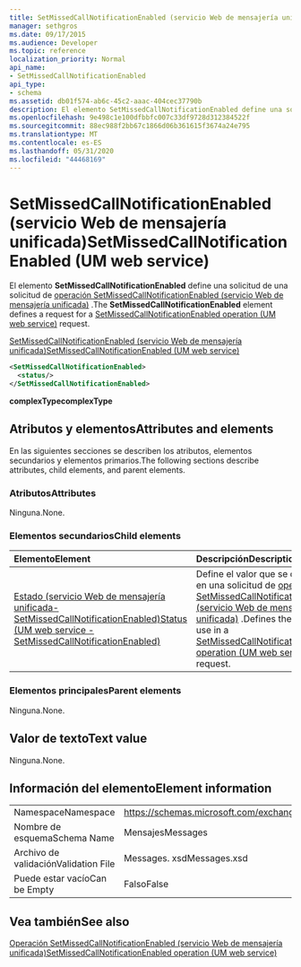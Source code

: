 ```yaml
---
title: SetMissedCallNotificationEnabled (servicio Web de mensajería unificada)
manager: sethgros
ms.date: 09/17/2015
ms.audience: Developer
ms.topic: reference
localization_priority: Normal
api_name:
- SetMissedCallNotificationEnabled
api_type:
- schema
ms.assetid: db01f574-ab6c-45c2-aaac-404cec37790b
description: El elemento SetMissedCallNotificationEnabled define una solicitud de una solicitud de operación SetMissedCallNotificationEnabled (servicio Web de mensajería unificada).
ms.openlocfilehash: 9e498c1e100dfbbfc007c33df9728d312384522f
ms.sourcegitcommit: 88ec988f2bb67c1866d06b361615f3674a24e795
ms.translationtype: MT
ms.contentlocale: es-ES
ms.lasthandoff: 05/31/2020
ms.locfileid: "44468169"
---
```

# <a name="setmissedcallnotificationenabled-um-web-service"></a><span data-ttu-id="dc573-103">SetMissedCallNotificationEnabled (servicio Web de mensajería unificada)</span><span class="sxs-lookup"><span data-stu-id="dc573-103">SetMissedCallNotificationEnabled (UM web service)</span></span>

<span data-ttu-id="dc573-104">El elemento **SetMissedCallNotificationEnabled** define una solicitud de una solicitud de [operación SetMissedCallNotificationEnabled (servicio Web de mensajería unificada)](setmissedcallnotificationenabled-operation-um-web-service.md) .</span><span class="sxs-lookup"><span data-stu-id="dc573-104">The **SetMissedCallNotificationEnabled** element defines a request for a [SetMissedCallNotificationEnabled operation (UM web service)](setmissedcallnotificationenabled-operation-um-web-service.md) request.</span></span> 
  
[<span data-ttu-id="dc573-105">SetMissedCallNotificationEnabled (servicio Web de mensajería unificada)</span><span class="sxs-lookup"><span data-stu-id="dc573-105">SetMissedCallNotificationEnabled (UM web service)</span></span>](setmissedcallnotificationenabled-um-web-service.md)
  
```xml
<SetMissedCallNotificationEnabled>
  <status/> 
</SetMissedCallNotificationEnabled>
```

 <span data-ttu-id="dc573-106">**complexType**</span><span class="sxs-lookup"><span data-stu-id="dc573-106">**complexType**</span></span>
## <a name="attributes-and-elements"></a><span data-ttu-id="dc573-107">Atributos y elementos</span><span class="sxs-lookup"><span data-stu-id="dc573-107">Attributes and elements</span></span>

<span data-ttu-id="dc573-108">En las siguientes secciones se describen los atributos, elementos secundarios y elementos primarios.</span><span class="sxs-lookup"><span data-stu-id="dc573-108">The following sections describe attributes, child elements, and parent elements.</span></span>
  
### <a name="attributes"></a><span data-ttu-id="dc573-109">Atributos</span><span class="sxs-lookup"><span data-stu-id="dc573-109">Attributes</span></span>

<span data-ttu-id="dc573-110">Ninguna.</span><span class="sxs-lookup"><span data-stu-id="dc573-110">None.</span></span>
  
### <a name="child-elements"></a><span data-ttu-id="dc573-111">Elementos secundarios</span><span class="sxs-lookup"><span data-stu-id="dc573-111">Child elements</span></span>

|<span data-ttu-id="dc573-112">**Elemento**</span><span class="sxs-lookup"><span data-stu-id="dc573-112">**Element**</span></span>|<span data-ttu-id="dc573-113">**Descripción**</span><span class="sxs-lookup"><span data-stu-id="dc573-113">**Description**</span></span>|
|:-----|:-----|
|[<span data-ttu-id="dc573-114">Estado (servicio Web de mensajería unificada-SetMissedCallNotificationEnabled)</span><span class="sxs-lookup"><span data-stu-id="dc573-114">Status (UM web service - SetMissedCallNotificationEnabled)</span></span>](status-um-web-servicesetmissedcallnotificationenabled.md) <br/> |<span data-ttu-id="dc573-115">Define el valor que se debe usar en una solicitud de [operación de SetMissedCallNotificationEnabled (servicio Web de mensajería unificada)](setmissedcallnotificationenabled-operation-um-web-service.md) .</span><span class="sxs-lookup"><span data-stu-id="dc573-115">Defines the value to use in a [SetMissedCallNotificationEnabled operation (UM web service)](setmissedcallnotificationenabled-operation-um-web-service.md) request.</span></span>  <br/> |
   
### <a name="parent-elements"></a><span data-ttu-id="dc573-116">Elementos principales</span><span class="sxs-lookup"><span data-stu-id="dc573-116">Parent elements</span></span>

<span data-ttu-id="dc573-117">Ninguna.</span><span class="sxs-lookup"><span data-stu-id="dc573-117">None.</span></span>
  
## <a name="text-value"></a><span data-ttu-id="dc573-118">Valor de texto</span><span class="sxs-lookup"><span data-stu-id="dc573-118">Text value</span></span>

<span data-ttu-id="dc573-119">Ninguna.</span><span class="sxs-lookup"><span data-stu-id="dc573-119">None.</span></span>
  
## <a name="element-information"></a><span data-ttu-id="dc573-120">Información del elemento</span><span class="sxs-lookup"><span data-stu-id="dc573-120">Element information</span></span>

|||
|:-----|:-----|
|<span data-ttu-id="dc573-121">Namespace</span><span class="sxs-lookup"><span data-stu-id="dc573-121">Namespace</span></span>  <br/> |https://schemas.microsoft.com/exchange/services/2006/messages  <br/> |
|<span data-ttu-id="dc573-122">Nombre de esquema</span><span class="sxs-lookup"><span data-stu-id="dc573-122">Schema Name</span></span>  <br/> |<span data-ttu-id="dc573-123">Mensajes</span><span class="sxs-lookup"><span data-stu-id="dc573-123">Messages</span></span>  <br/> |
|<span data-ttu-id="dc573-124">Archivo de validación</span><span class="sxs-lookup"><span data-stu-id="dc573-124">Validation File</span></span>  <br/> |<span data-ttu-id="dc573-125">Messages. xsd</span><span class="sxs-lookup"><span data-stu-id="dc573-125">Messages.xsd</span></span>  <br/> |
|<span data-ttu-id="dc573-126">Puede estar vacío</span><span class="sxs-lookup"><span data-stu-id="dc573-126">Can be Empty</span></span>  <br/> |<span data-ttu-id="dc573-127">Falso</span><span class="sxs-lookup"><span data-stu-id="dc573-127">False</span></span>  <br/> |
   
## <a name="see-also"></a><span data-ttu-id="dc573-128">Vea también</span><span class="sxs-lookup"><span data-stu-id="dc573-128">See also</span></span>



[<span data-ttu-id="dc573-129">Operación SetMissedCallNotificationEnabled (servicio Web de mensajería unificada)</span><span class="sxs-lookup"><span data-stu-id="dc573-129">SetMissedCallNotificationEnabled operation (UM web service)</span></span>](setmissedcallnotificationenabled-operation-um-web-service.md)

